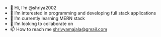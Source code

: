 - 👋 Hi, I’m @shriya2002
- 👀 I’m interested in programming and developing full stack applications 
- 🌱 I’m currently learning MERN stack
- 💞️ I’m looking to collaborate on 
- 📫 How to reach me shrivyamajala@gmail.com

<!---
shriya2002/shriya2002 is a ✨ special ✨ repository because its `README.md` (this file) appears on your GitHub profile.
You can click the Preview link to take a look at your changes.
--->
